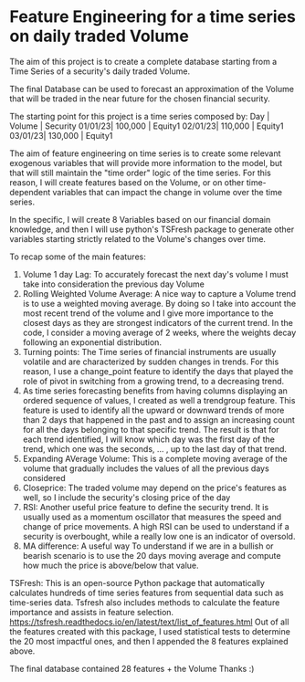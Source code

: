# Feature Engineering for a time series on daily traded Volume
The aim of this project is to create a complete database starting from a Time Series of a security's daily traded Volume. 

The final Database can be used to forecast an approximation of the Volume that will be traded in the near future for the chosen financial security. 

The starting point for this project is a time series composed by:
Day     |    Volume   |   Security
01/01/23|   100,000   |   Equity1
02/01/23|   110,000   |   Equity1
03/01/23|   130,000   |   Equity1

The aim of feature engineering on time series is to create some relevant exogenous variables that will provide more information to the model, but that will still maintain the "time order" logic of the time series.
For this reason, I will create features based on the Volume, or on other time-dependent variables that can impact the change in volume over the time series.

In the specific, I will create 8 Variables based on our financial domain knowledge, and then I will use python's TSFresh package to generate other variables starting strictly related to the Volume's changes over time.

To recap some of the main features:
1. Volume 1 day Lag: To accurately forecast the next day's volume I must take into consideration the previous day Volume
2. Rolling Weighted Volume Average: A nice way to capture a Volume trend is to use a weighted moving average. By doing so I take into account the most recent trend of the volume and I give more importance to the closest days as they are strongest indicators of the current trend. In the code, I consider a moving average of 2 weeks, where the weights decay following an exponential distribution.
3. Turning points: The Time series of financial instruments are usually volatile and are characterized by sudden changes in trends. For this reason, I use a change_point feature to identify the days that played the role of pivot in switching from a growing trend, to a decreasing trend.
4. As time series forecasting benefits from having columns displaying an ordered sequence of values, I created as well a trendgroup feature. This feature is used to identify all the upward or downward trends of more than 2 days that happened in the past and to assign an increasing count for all the days belonging to that specific trend. The result is that for each trend identified, I will know which day was the first day of the trend, which one was the seconds, ... , up to the last day of that trend.
5. Expanding AVerage Volume: This is a complete moving average of the volume that gradually includes the values of all the previous days considered
6. Closeprice: The traded volume may depend on the price's features as well, so I include the security's closing price of the day
7. RSI: Another useful price feature to define the security trend. It is usually used as a momentum oscillator that measures the speed and change of price movements. A high RSI can be used to understand if a security is overbought, while a really low one is an indicator of oversold.
8. MA difference: A useful way To understand if we are in a bullish or bearish scenario is to use the 20 days moving average and compute how much the price is above/below that value.

TSFresh:
This is an open-source Python package that automatically calculates hundreds of time series features from sequential data such as time-series data. Tsfresh also includes methods to calculate the feature importance and assists in feature selection.  
https://tsfresh.readthedocs.io/en/latest/text/list_of_features.html
Out of all the features created with this package, I used statistical tests to determine the 20 most impactful ones, and then I appended the 8 features explained above. 

The final database contained 28 features + the Volume
Thanks :)



